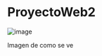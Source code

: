 # ProyectoWeb2




![image](https://github.com/user-attachments/assets/b7054c97-c3a2-40d8-86ce-22ec4c7a4367)

Imagen de como se ve 
